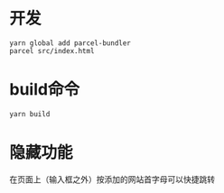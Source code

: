 # 开发
```
yarn global add parcel-bundler
parcel src/index.html
```
# build命令
```
yarn build
```
# 隐藏功能
在页面上（输入框之外）按添加的网站首字母可以快捷跳转
